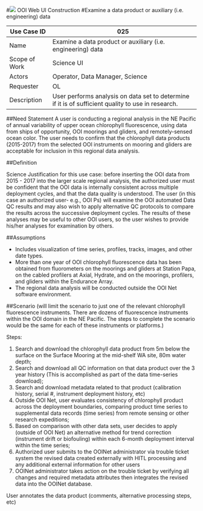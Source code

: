 #![](http://www.rpsgroup.com/images/2012-specific/RPSlogo.aspx) OOI Web UI Construction 
#Examine a data product or auxiliary (i.e. engineering) data 

| Use Case ID | 025 |
| --- | --- |
| Name | Examine a data product or auxiliary (i.e. engineering) data  |
| Scope of Work | Science UI|
| Actors | Operator, Data Manager, Science |
| Requester | OL |
| Description | User performs analysis on data set to determine if it is of sufficient quality to use in research. |

##Need Statement
A user is conducting a regional analysis in the NE Pacific of annual variability of upper ocean chlorophyll fluorescence, using data from ships of opportunity, OOI moorings and gliders, and remotely-sensed ocean color. The user needs to confirm that the chlorophyll data products (2015-2017) from the selected OOI instruments on mooring and gliders are acceptable for inclusion in this regional data analysis.

##Definition

Science Justification for this use case: before inserting the OOI data from 2015 - 2017 into the larger scale regional analysis, the authorized user must be confident that the OOI data is internally consistent across multiple deployment cycles, and that the data quality is understood. The user (in this case an authorized user- e.g., OOI Ps) will examine the OOI automated Data QC results and may also wish to apply alternative QC protocols to compare the results across the successive deployment cycles. The results of these analyses may be useful to other OOI users, so the user wishes to provide his/her analyses for examination by others.


##Assumptions

- Includes visualization of time series, profiles, tracks, images, and other date types.
- More than one year of OOI chlorophyll fluorescence data has been obtained from fluorometers on the moorings and gliders at Station Papa, on the cabled profilers at Axial, Hydrate, and on the moorings, profilers, and gliders within the Endurance Array.
- The regional data analysis will be conducted outside the OOI Net software environment.


##Scenario
(will limit the scenario to just one of the relevant chlorophyll fluorescence instruments. There are dozens of fluorescence instruments within the OOI domain in the NE Pacific. The steps to complete the scenario would be the same for each of these instruments or platforms.)

Steps:

1. Search and download the chlorophyll data product from 5m below the surface on the Surface Mooring at the mid-shelf WA site, 80m water depth;
2. Search and download all QC information on that data product over the 3 year history (This is accomplished as part of the data time-series download);
3. Search and download metadata related to that product (calibration history, serial #, instrument deployment history, etc)
4. Outside OOI Net, user evaluates consistency of chlorophyll product across the deployment boundaries, comparing product time series to supplemental data records (time series) from remote sensing or other research expeditions;
5. Based on comparison with other data sets, user decides to apply (outside of OOI Net) an alternative method for trend correction (instrument drift or biofouling) within each 6-month deployment interval within the time series;
6. Authorized user submits to the OOINet administrator via trouble ticket system the revised data created externally with HITL processing and any additional external information for other users 
7. OOINet administrator takes action on the trouble ticket by verifying all changes and required metadata attributes then integrates the revised data into the OOINet database.

User annotates the data product (comments, alternative processing steps, etc)


